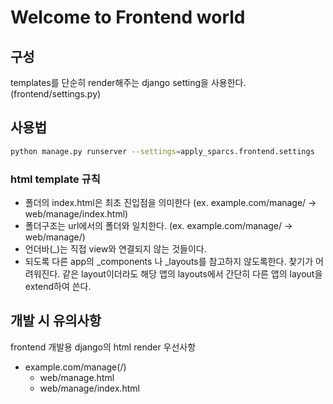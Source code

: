 # Welcome to Frontend world

## 구성
templates를 단순히 render해주는 django setting을 사용한다. (frontend/settings.py)

## 사용법
```bash
python manage.py runserver --settings=apply_sparcs.frontend.settings
```

### html template 규칙

- 폴더의 index.html은 최초 진입점을 의미한다 (ex. example.com/manage/ -> web/manage/index.html)
- 폴더구조는 url에서의 폴더와 일치한다. (ex. example.com/manage/ -> web/manage/)
- 언더바(\_)는 직접 view와 연결되지 않는 것들이다.
- 되도록 다른 app의 \_components 나 \_layouts를 참고하지 않도록한다. 찾기가 어려워진다. 같은 layout이더라도 해당 앱의 layouts에서 간단히 다른 앱의 layout을 extend하여 쓴다.

## 개발 시 유의사항
frontend 개발용 django의 html render 우선사항
- example.com/manage(/)
  - web/manage.html
  - web/manage/index.html
